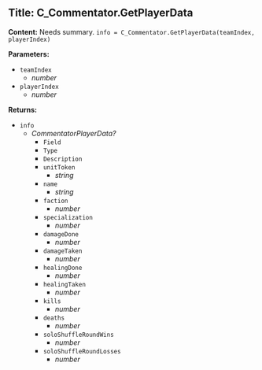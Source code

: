 ## Title: C_Commentator.GetPlayerData

**Content:**
Needs summary.
`info = C_Commentator.GetPlayerData(teamIndex, playerIndex)`

**Parameters:**
- `teamIndex`
  - *number*
- `playerIndex`
  - *number*

**Returns:**
- `info`
  - *CommentatorPlayerData?*
    - `Field`
    - `Type`
    - `Description`
    - `unitToken`
      - *string*
    - `name`
      - *string*
    - `faction`
      - *number*
    - `specialization`
      - *number*
    - `damageDone`
      - *number*
    - `damageTaken`
      - *number*
    - `healingDone`
      - *number*
    - `healingTaken`
      - *number*
    - `kills`
      - *number*
    - `deaths`
      - *number*
    - `soloShuffleRoundWins`
      - *number*
    - `soloShuffleRoundLosses`
      - *number*